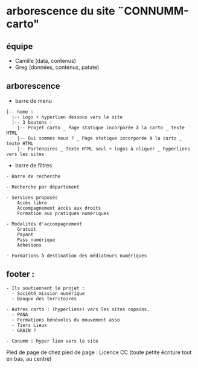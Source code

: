 # arborescence du site ¨CONNUMM-carto"

## équipe 

- Camille (data, contenus)
- Greg (données, contenus, patate)


## arborescence


- barre de menu

```  
|-- home :
  |-- Logo + hyperlien dessous vers le site
  |-- 3 boutons :
    |-- Projet carto _ Page statique incorporée à la carto _ texte HTML
    |-- Qui sommes nous ? _ Page statique incorporée à la carto _ texte HTML
    |-- Partenaires _ Texte HTML seul + logos à cliquer _ hyperliens vers les sites
```

- barre de filtres

```
- Barre de recherche

- Recherche par département

- Services proposés
    Accès libre
    Accompagnement accès aux droits
    Formation aux pratiques numériques 
  
- Modalités d'accompagnement
    Gratuit
    Payant
    Pass numérique
    Adhésions

- Formations à destination des médiateurs numériques 
```

## footer :

```
- Ils soutiennent le projet : 
  - Société mission numérique 
  - Banque des territoires

- Autres carto : (hyperliens) vers les sites copains. 
  - PANA
  - Formations bénévoles du mouvement asso
  - Tiers Lieux
  - GRAIN ?

- Conumm : hyper lien vers le site
```

Pied de page de chez pied de page : Licence CC (toute petite écriture tout en bas, au centre)
